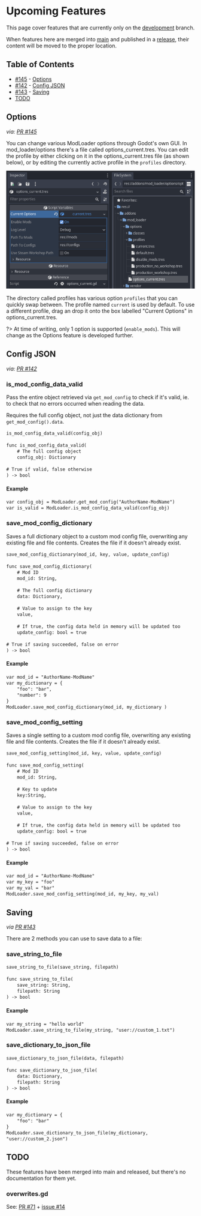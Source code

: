 # Upcoming Features
This page cover features that are currently only on the [development](https://github.com/GodotModding/godot-mod-loader/tree/development) branch.

When features here are merged into [main](https://github.com/GodotModding/godot-mod-loader/tree/main) and published in a [release](https://github.com/GodotModding/godot-mod-loader/releases), their content will be moved to the proper location.

## Table of Contents
* [#145](https://github.com/GodotModding/godot-mod-loader/pull/145) - [Options](#options)
* [#142](https://github.com/GodotModding/godot-mod-loader/pull/142) - [Config JSON](#config-json)
* [#143](https://github.com/GodotModding/godot-mod-loader/pull/143) - [Saving](#saving)
* [TODO](#todo)

## Options
*via: [PR #145](https://github.com/GodotModding/godot-mod-loader/pull/145)*

You can change various ModLoader options through Godot's own GUI. In mod_loader/options there's a file called options_current.tres. You can edit the profile by either clicking on it in the options_current.tres file (as shown below), or by editing the currently active profile in the `profiles` directory.

![](_media/loading_custom_options.png)

The directory called profiles has various option `profiles` that you can quickly swap between. The profile named `current` is used by default. To use a different profile, drag an drop it onto the box labelled "Current Options" in options_current.tres.

?> At time of writing, only 1 option is supported (`enable_mods`). This will change as the Options feature is developed further.


## Config JSON
*via: [PR #142](https://github.com/GodotModding/godot-mod-loader/pull/142)*

### is_mod_config_data_valid
Pass the entire object retrieved via `get_mod_config` to check if it's valid, ie. to check that no errors occurred when reading the data.

Requires the full config object, not just the data dictionary from `get_mod_config().data`.

```gdscript
is_mod_config_data_valid(config_obj)

func is_mod_config_data_valid(
	# The full config object
	config_obj: Dictionary

# True if valid, false otherwise
) -> bool
```

#### Example
```gdscript
var config_obj = ModLoader.get_mod_config("AuthorName-ModName")
var is_valid = ModLoader.is_mod_config_data_valid(config_obj)
```


### save_mod_config_dictionary
Saves a full dictionary object to a custom mod config file, overwriting any existing file and file contents. Creates the file if it doesn't already exist.

```gdscript
save_mod_config_dictionary(mod_id, key, value, update_config)

func save_mod_config_dictionary(
	# Mod ID
	mod_id: String,

	# The full config dictionary
	data: Dictionary,

	# Value to assign to the key
	value,

	# If true, the config data held in memory will be updated too
	update_config: bool = true

# True if saving succeeded, false on error
) -> bool
```

#### Example
```gdscript
var mod_id = "AuthorName-ModName"
var my_dictionary = {
	"foo": "bar",
	"number": 9
}
ModLoader.save_mod_config_dictionary(mod_id, my_dictionary )
```


### save_mod_config_setting
Saves a single setting to a custom mod config file, overwriting any existing file and file contents. Creates the file if it doesn't already exist.

```gdscript
save_mod_config_setting(mod_id, key, value, update_config)

func save_mod_config_setting(
	# Mod ID
	mod_id: String,

	# Key to update
	key:String,

	# Value to assign to the key
	value,

	# If true, the config data held in memory will be updated too
	update_config: bool = true

# True if saving succeeded, false on error
) -> bool
```

#### Example
```gdscript
var mod_id = "AuthorName-ModName"
var my_key = "foo"
var my_val = "bar"
ModLoader.save_mod_config_setting(mod_id, my_key, my_val)
```


## Saving
*via [PR #143](https://github.com/GodotModding/godot-mod-loader/pull/143)*

There are 2 methods you can use to save data to a file:

### save_string_to_file
```gdscript
save_string_to_file(save_string, filepath)

func save_string_to_file(
	save_string: String,
	filepath: String
) -> bool
```

#### Example
```gdscript
var my_string = "hello world"
ModLoader.save_string_to_file(my_string, "user://custom_1.txt")
```


### save_dictionary_to_json_file
```gdscript
save_dictionary_to_json_file(data, filepath)

func save_dictionary_to_json_file(
	data: Dictionary,
	filepath: String
) -> bool
```

#### Example
```gdscript
var my_dictionary = {
	"foo": "bar"
}
ModLoader.save_dictionary_to_json_file(my_dictionary, "user://custom_2.json")
```

## TODO
These features have been merged into main and released, but there's no documentation for them yet.

### overwrites.gd
See: [PR #71](https://github.com/GodotModding/godot-mod-loader/pull/74) + [issue #14](https://github.com/GodotModding/godot-mod-loader/issues/14)
